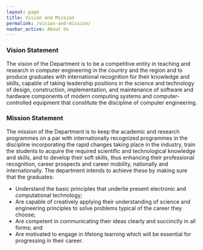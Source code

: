 ```yaml
---
layout: page
title: Vision and Mission
permalink: /vision-and-mission/
navbar_active: About Us
---
```


### Vision Statement

The vision of the Department is to be a competitive entity in teaching and research in computer engineering in the country and the region and to produce graduates with international recognition for their knowledge and skills, capable of taking leadership positions in the science and technology of design, construction, implementation, and maintenance of software and hardware components of modern computing systems and computer-controlled equipment that constitute the discipline of computer engineering.

### Mission Statement

The mission of the Department is to keep the academic and research programmes on a par with internationally recognized programmes in the discipline incorporating the rapid changes taking place in the industry, train the students to acquire the required scientific and technological knowledge and skills, and to develop their soft skills, thus enhancing their professional recognition, career prospects and career mobility, nationally and internationally. The department intends to achieve these by making sure that the graduates:

- Understand the basic principles that underlie present electronic and computational technology;
- Are capable of creatively applying their understanding of science and engineering principles to solve problems typical of the career they choose;
- Are competent in communicating their ideas clearly and succinctly in all forms; and
- Are motivated to engage in lifelong learning which will be essential for progressing in their career.
